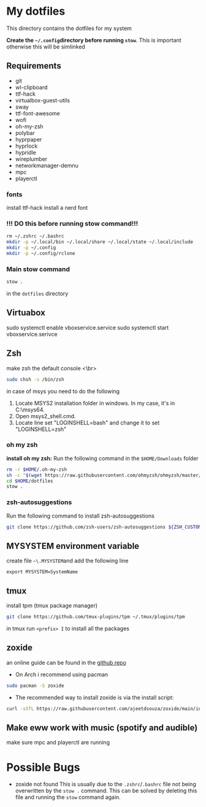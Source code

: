 # My dotfiles

This directory contains the dotfiles for my system

**Create the `~/.config`directory before running `stow`**. This is important otherwise this will be simlinked

## Requirements
- git
- wl-clipboard
- ttf-hack
- virtualbox-guest-utils
- sway
- ttf-font-awesome
- wofi
- oh-my-zsh
- polybar
- hyprpaper
- hyprlock
- hypridle
- wireplumber
- networkmanager-demnu
- mpc
- playerctl

### fonts

install ttf-hack
install a nerd font

### **!!! DO this before running stow command!!!**
```zsh
rm ~/.zshrc ~/.bashrc
mkdir -p ~/.local/bin ~/.local/share ~/.local/state ~/.local/include
mkdir -p ~/.config
mkdir -p ~/.config/rclone
```

### Main stow command
```zsh
stow .
```

in the `dotfiles` directory

## Virtuabox

sudo systemctl enable vboxservice.service
sudo systemctl start vboxservice.serivce

## Zsh

make zsh the default console <\br>

```zsh
sudo chsh -s /bin/zsh
```
in case of msys you need to do the following
1. Locate MSYS2 installation folder in windows. In my case, it's in C:\msys64.
2. Open msys2_shell.cmd.
3. Locate line set "LOGINSHELL=bash" and change it to set "LOGINSHELL=zsh"


### oh my zsh

**install oh my zsh:**
Run the following command in the `$HOME/Downloads` folder

```zsh
rm -r $HOME/.oh-my-zsh
sh -c "$(wget https://raw.githubusercontent.com/ohmyzsh/ohmyzsh/master/tools/install.sh -O -)"
cd $HOME/dotfiles
stow .
```

### zsh-autosuggestions
Run the following command to install zsh-autosuggestions

```zsh
git clone https://github.com/zsh-users/zsh-autosuggestions ${ZSH_CUSTOM:-~/.oh-my-zsh/custom}/plugins/zsh-autosuggestions
```

## MYSYSTEM environment variable
create file `~\.MYSYSTEM`and add the following line
```
export MYSYSTEM=SystemName
```

## tmux
install tpm (tmux package manager)

```zsh
git clone https://github.com/tmux-plugins/tpm ~/.tmux/plugins/tpm
```

in tmux run `<prefix> I` to install all the packages

## zoxide
an online guide can be found in the [github repo](https://github.com/ajeetdsouza/zoxide)
- On Arch i recommend using pacman
```zsh
sudo pacman -S zoxide
```
- The recommended way to install zoxide is via the install script:
```zsh
curl -sSfL https://raw.githubusercontent.com/ajeetdsouza/zoxide/main/install.sh | sh
```

## Make eww work with music (spotify and audible)
make sure mpc and playerctl are running


# Possible Bugs

- zoxide not found
  This is usually due to the `.zshrc`/`.bashrc` file not being overwritten by the `stow .` command. This can be solved by deleting this file and running the `stow` command again.
